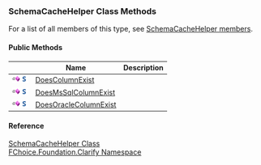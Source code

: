 ﻿### SchemaCacheHelper Class Methods

For a list of all members of this type, see [SchemaCacheHelper members](fcSDK~FChoice.Foundation.Clarify.SchemaCacheHelper_members.md).

#### Public Methods

|   | Name | Description |
| --- | --- | --- |
| ![Public Method](dotnetimages/publicMethod.png)![static (Shared in Visual Basic)](dotnetimages/static.png) | [DoesColumnExist](fcSDK~FChoice.Foundation.Clarify.SchemaCacheHelper~DoesColumnExist.md) |   |
| ![Public Method](dotnetimages/publicMethod.png)![static (Shared in Visual Basic)](dotnetimages/static.png) | [DoesMsSqlColumnExist](fcSDK~FChoice.Foundation.Clarify.SchemaCacheHelper~DoesMsSqlColumnExist.md) |   |
| ![Public Method](dotnetimages/publicMethod.png)![static (Shared in Visual Basic)](dotnetimages/static.png) | [DoesOracleColumnExist](fcSDK~FChoice.Foundation.Clarify.SchemaCacheHelper~DoesOracleColumnExist.md) |   |





#### Reference

[SchemaCacheHelper Class](fcSDK~FChoice.Foundation.Clarify.SchemaCacheHelper.md)  
[FChoice.Foundation.Clarify Namespace](fcSDK~FChoice.Foundation.Clarify_namespace.md)